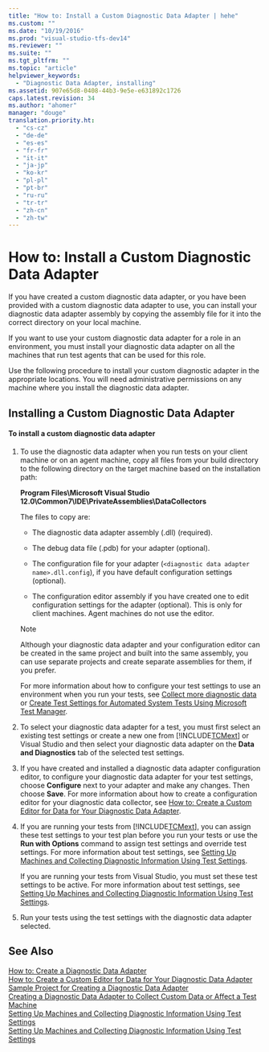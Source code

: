 ```yaml
---
title: "How to: Install a Custom Diagnostic Data Adapter | hehe"
ms.custom: ""
ms.date: "10/19/2016"
ms.prod: "visual-studio-tfs-dev14"
ms.reviewer: ""
ms.suite: ""
ms.tgt_pltfrm: ""
ms.topic: "article"
helpviewer_keywords: 
  - "Diagnostic Data Adapter, installing"
ms.assetid: 907e65d8-0408-44b3-9e5e-e631892c1726
caps.latest.revision: 34
ms.author: "ahomer"
manager: "douge"
translation.priority.ht: 
  - "cs-cz"
  - "de-de"
  - "es-es"
  - "fr-fr"
  - "it-it"
  - "ja-jp"
  - "ko-kr"
  - "pl-pl"
  - "pt-br"
  - "ru-ru"
  - "tr-tr"
  - "zh-cn"
  - "zh-tw"
---
```

# How to: Install a Custom Diagnostic Data Adapter
If you have created a custom diagnostic data adapter, or you have been provided with a custom diagnostic data adapter to use, you can install your diagnostic data adapter assembly by copying the assembly file for it into the correct directory on your local machine.  
  
 If you want to use your custom diagnostic data adapter for a role in an environment, you must install your diagnostic data adapter on all the machines that run test agents that can be used for this role.  
  
 Use the following procedure to install your custom diagnostic adapter in the appropriate locations. You will need administrative permissions on any machine where you install the diagnostic data adapter.  
  
## Installing a Custom Diagnostic Data Adapter  
  
#### To install a custom diagnostic data adapter  
  
1.  To use the diagnostic data adapter when you run tests on your client machine or on an agent machine, copy all files from your build directory to the following directory on the target machine based on the installation path:  
  
     **Program Files\Microsoft Visual Studio 12.0\Common7\IDE\PrivateAssemblies\DataCollectors**  
  
     The files to copy are:  
  
    -   The diagnostic data adapter assembly (.dll) (required).  
  
    -   The debug data file (.pdb) for your adapter (optional).  
  
    -   The configuration file for your adapter (`<diagnostic data adapter name>.dll.config`), if you have default configuration settings (optional).  
  
    -   The configuration editor assembly if you have created one to edit configuration settings for the adapter (optional). This is only for client machines. Agent machines do not use the editor.  
  
    > [!NOTE]
    >  Although your diagnostic data adapter and your configuration editor can be created in the same project and built into the same assembly, you can use separate projects and create separate assemblies for them, if you prefer.  
  
     For more information about how to configure your test settings to use an environment when you run your tests, see [Collect more diagnostic data](../test/collect-more-diagnostic-data-in-manual-tests.md) or [Create Test Settings for Automated System Tests Using Microsoft Test Manager](../test_notintoc/create-test-settings-for-automated-system-tests-using-microsoft-test-manager.md).  
  
2.  To select your diagnostic data adapter for a test, you must first select an existing test settings or create a new one from [!INCLUDE[TCMext](../code-quality/includes/tcmext_md.md)] or Visual Studio and then select your diagnostic data adapter on the **Data and Diagnostics** tab of the selected test settings.  
  
3.  If you have created and installed a diagnostic data adapter configuration editor, to configure your diagnostic data adapter for your test settings, choose **Configure** next to your adapter and make any changes. Then choose **Save**. For more information about how to create a configuration editor for your diagnostic data collector, see [How to: Create a Custom Editor for Data for Your Diagnostic Data Adapter](../test/how-to--create-a-custom-editor-for-data-for-your-diagnostic-data-adapter.md).  
  
4.  If you are running your tests from [!INCLUDE[TCMext](../code-quality/includes/tcmext_md.md)], you can assign these test settings to your test plan before you run your tests or use the **Run with Options** command to assign test settings and override test settings. For more information about test settings, see [Setting Up Machines and Collecting Diagnostic Information Using Test Settings](../test/setting-up-machines-and-collecting-diagnostic-information-using-test-settings.md).  
  
     If you are running your tests from Visual Studio, you must set these test settings to be active. For more information about test settings, see [Setting Up Machines and Collecting Diagnostic Information Using Test Settings](../test/setting-up-machines-and-collecting-diagnostic-information-using-test-settings.md).  
  
5.  Run your tests using the test settings with the diagnostic data adapter selected.  
  
## See Also  
 [How to: Create a Diagnostic Data Adapter](../test/how-to--create-a-diagnostic-data-adapter.md)   
 [How to: Create a Custom Editor for Data for Your Diagnostic Data Adapter](../test/how-to--create-a-custom-editor-for-data-for-your-diagnostic-data-adapter.md)   
 [Sample Project for Creating a Diagnostic Data Adapter](../test/sample-project-for-creating-a-diagnostic-data-adapter.md)   
 [Creating a Diagnostic Data Adapter to Collect Custom Data or Affect a Test Machine](../test/b0b53fae-7007-4ad9-a604-21685937622f.md)   
 [Setting Up Machines and Collecting Diagnostic Information Using Test Settings](../test/setting-up-machines-and-collecting-diagnostic-information-using-test-settings.md)   
 [Setting Up Machines and Collecting Diagnostic Information Using Test Settings](../test/setting-up-machines-and-collecting-diagnostic-information-using-test-settings.md)